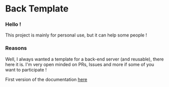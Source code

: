 # Back Template

### Hello !

This project is mainly for personal use, but it can help some people !

### Reasons

Well, I always wanted a template for a back-end server (and reusable), there here it is.
I'm very open minded on PRs, Issues and more if some of you want to participate !

First version of the documentation [here](https://aburii.github.io/back-template/)